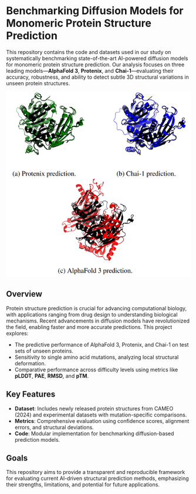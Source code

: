 # Benchmarking Diffusion Models for Monomeric Protein Structure Prediction

This repository contains the code and datasets used in our study on systematically benchmarking state-of-the-art AI-powered diffusion models for monomeric protein structure prediction. Our analysis focuses on three leading models—**AlphaFold 3**, **Protenix**, and **Chai-1**—evaluating their accuracy, robustness, and ability to detect subtle 3D structural variations in unseen protein structures.

![Overview of the project](image.png)

## Overview

Protein structure prediction is crucial for advancing computational biology, with applications ranging from drug design to understanding biological mechanisms. Recent advancements in diffusion models have revolutionized the field, enabling faster and more accurate predictions. This project explores:

- The predictive performance of AlphaFold 3, Protenix, and Chai-1 on test sets of unseen proteins.
- Sensitivity to single amino acid mutations, analyzing local structural deformation.
- Comparative performance across difficulty levels using metrics like **pLDDT**, **PAE**, **RMSD**, and **pTM**.

## Key Features

- **Dataset**: Includes newly released protein structures from CAMEO (2024) and experimental datasets with mutation-specific comparisons.
- **Metrics**: Comprehensive evaluation using confidence scores, alignment errors, and structural deviations.
- **Code**: Modular implementation for benchmarking diffusion-based prediction models.

## Goals

This repository aims to provide a transparent and reproducible framework for evaluating current AI-driven structural prediction methods, emphasizing their strengths, limitations, and potential for future applications.
